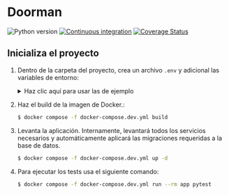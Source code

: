 # Doorman
![Python version](https://img.shields.io/badge/Python-3.12-blue?style=flat-square)
[![Continuous integration](https://img.shields.io/github/actions/workflow/status/xgabrielmorales/None/doorman-ci.yml?style=flat-square&branch=main)](https://github.com/xgabrielmorales/None/actions?query=branch:main)
[![Coverage Status](https://img.shields.io/coverallsCoverage/github/xgabrielmorales/None?branch=main&style=flat-square)](https://coveralls.io/github/xgabrielmorales/None)

## Inicializa el proyecto

1. Dentro de la carpeta del proyecto, crea un archivo `.env` y adicional las variables de entorno:
    <details>
    <summary>Haz clic aquí para usar las de ejemplo</summary>

    ```bash
    # Base
    # ==============================================================================
    SECRET_KEY=3RWM3zT68QEaOacQiYmSVzNyOHnJMpqVQi8mS2zN

    # Postgres DB
    # ==============================================================================
    POSTGRES_HOST=postgres-db
    POSTGRES_DB=example-db-db
    POSTGRES_USER=example-user-db
    POSTGRES_PASSWORD=example-password-db
    ```

    </details>

2. Haz el build de la imagen de Docker.:
   ```bash
   $ docker compose -f docker-compose.dev.yml build
   ```
3. Levanta la aplicación. Internamente, levantará todos los servicios necesarios y automáticamente aplicará las migraciones requeridas a la base de datos.
   ```bash
   $ docker compose -f docker-compose.dev.yml up -d
   ```
4. Para ejecutar los tests usa el siguiente comando:
   ```bash
   $ docker compose -f docker-compose.dev.yml run --rm app pytest
   ```

